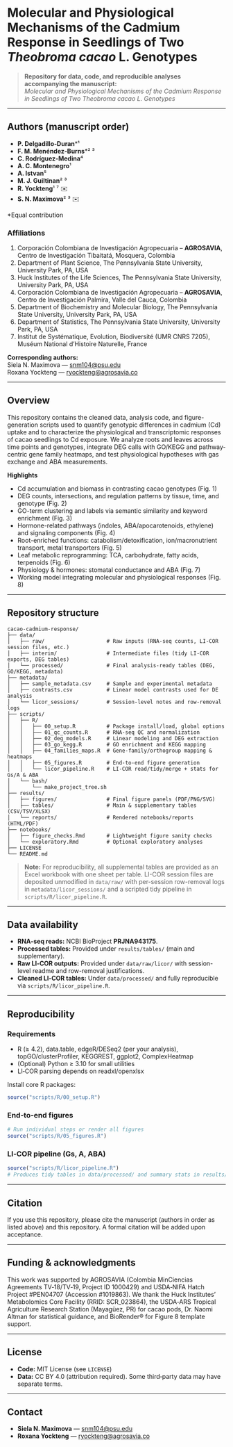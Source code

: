 # Molecular and Physiological Mechanisms of the Cadmium Response in Seedlings of Two *Theobroma cacao* L. Genotypes

> **Repository for data, code, and reproducible analyses accompanying the manuscript:**  
> *Molecular and Physiological Mechanisms of the Cadmium Response in Seedlings of Two Theobroma cacao L. Genotypes*

---

## Authors (manuscript order)

- **P. Delgadillo‑Duran**\*¹  
- **F. M. Menéndez‑Burns**\*² ³  
- **C. Rodríguez‑Medina**⁴  
- **A. C. Montenegro**¹  
- **A. Istvan**⁵  
- **M. J. Guiltinan**² ³  
- **R. Yockteng**¹ ⁷ ✉️  
- **S. N. Maximova**² ³ ✉️  

\*Equal contribution

### Affiliations
1. Corporación Colombiana de Investigación Agropecuaria – **AGROSAVIA**, Centro de Investigación Tibaitatá, Mosquera, Colombia  
2. Department of Plant Science, The Pennsylvania State University, University Park, PA, USA  
3. Huck Institutes of the Life Sciences, The Pennsylvania State University, University Park, PA, USA  
4. Corporación Colombiana de Investigación Agropecuaria – **AGROSAVIA**, Centro de Investigación Palmira, Valle del Cauca, Colombia  
5. Department of Biochemistry and Molecular Biology, The Pennsylvania State University, University Park, PA, USA  
6. Department of Statistics, The Pennsylvania State University, University Park, PA, USA  
7. Institut de Systématique, Evolution, Biodiversité (UMR CNRS 7205), Muséum National d’Histoire Naturelle, France

**Corresponding authors:**  
Siela N. Maximova — <snm104@psu.edu>  
Roxana Yockteng — <ryockteng@agrosavia.co>

---

## Overview

This repository contains the cleaned data, analysis code, and figure-generation scripts used to quantify genotypic differences in cadmium (Cd) uptake and to characterize the physiological and transcriptomic responses of cacao seedlings to Cd exposure. We analyze roots and leaves across time points and genotypes, integrate DEG calls with GO/KEGG and pathway-centric gene family heatmaps, and test physiological hypotheses with gas exchange and ABA measurements.

**Highlights**
- Cd accumulation and biomass in contrasting cacao genotypes (Fig. 1)
- DEG counts, intersections, and regulation patterns by tissue, time, and genotype (Fig. 2)
- GO-term clustering and labels via semantic similarity and keyword enrichment (Fig. 3)
- Hormone-related pathways (indoles, ABA/apocarotenoids, ethylene) and signaling components (Fig. 4)
- Root-enriched functions: catabolism/detoxification, ion/macronutrient transport, metal transporters (Fig. 5)
- Leaf metabolic reprogramming: TCA, carbohydrate, fatty acids, terpenoids (Fig. 6)
- Physiology & hormones: stomatal conductance and ABA (Fig. 7)
- Working model integrating molecular and physiological responses (Fig. 8)

---

## Repository structure

```
cacao-cadmium-response/
├── data/
│   ├── raw/                    # Raw inputs (RNA-seq counts, LI-COR session files, etc.)
│   ├── interim/                # Intermediate files (tidy LI-COR exports, DEG tables)
│   └── processed/              # Final analysis-ready tables (DEG, GO/KEGG, metadata)
├── metadata/
│   ├── sample_metadata.csv     # Sample and experimental metadata
│   ├── contrasts.csv           # Linear model contrasts used for DE analysis
│   └── licor_sessions/         # Session-level notes and row-removal logs
├── scripts/
│   ├── R/
│   │   ├── 00_setup.R          # Package install/load, global options
│   │   ├── 01_qc_counts.R      # RNA-seq QC and normalization
│   │   ├── 02_deg_models.R     # Linear modeling and DEG extraction
│   │   ├── 03_go_kegg.R        # GO enrichment and KEGG mapping
│   │   ├── 04_families_maps.R  # Gene-family/orthogroup mapping & heatmaps
│   │   ├── 05_figures.R        # End-to-end figure generation
│   │   └── licor_pipeline.R    # LI-COR read/tidy/merge + stats for Gs/A & ABA
│   └── bash/
│       └── make_project_tree.sh
├── results/
│   ├── figures/                # Final figure panels (PDF/PNG/SVG)
│   ├── tables/                 # Main & supplementary tables (CSV/TSV/XLSX)
│   └── reports/                # Rendered notebooks/reports (HTML/PDF)
├── notebooks/
│   ├── figure_checks.Rmd       # Lightweight figure sanity checks
│   └── exploratory.Rmd         # Optional exploratory analyses
├── LICENSE
└── README.md
```

> **Note:** For reproducibility, all supplemental tables are provided as an Excel workbook with one sheet per table. LI-COR session files are deposited unmodified in `data/raw/` with per-session row-removal logs in `metadata/licor_sessions/` and a scripted tidy pipeline in `scripts/R/licor_pipeline.R`.

---

## Data availability

- **RNA‑seq reads:** NCBI BioProject **PRJNA943175**.  
- **Processed tables:** Provided under `results/tables/` (main and supplementary).  
- **Raw LI‑COR outputs:** Provided under `data/raw/licor/` with session-level readme and row-removal justifications.  
- **Cleaned LI‑COR tables:** Under `data/processed/` and fully reproducible via `scripts/R/licor_pipeline.R`.

---

## Reproducibility

### Requirements
- R (≥ 4.2), data.table, edgeR/DESeq2 (per your analysis), topGO/clusterProfiler, KEGGREST, ggplot2, ComplexHeatmap
- (Optional) Python ≥ 3.10 for small utilities
- LI‑COR parsing depends on readxl/openxlsx

Install core R packages:
```r
source("scripts/R/00_setup.R")
```

### End‑to‑end figures
```r
# Run individual steps or render all figures
source("scripts/R/05_figures.R")
```

### LI‑COR pipeline (Gs, A, ABA)
```r
source("scripts/R/licor_pipeline.R")
# Produces tidy tables in data/processed/ and summary stats in results/tables/
```

---

## Citation

If you use this repository, please cite the manuscript (authors in order as listed above) and this repository. A formal citation will be added upon acceptance.

---

## Funding & acknowledgments

This work was supported by AGROSAVIA (Colombia MinCiencias Agreements TV‑18/TV‑19, Project ID 1000429) and USDA‑NIFA Hatch Project #PEN04707 (Accession #1019863). We thank the Huck Institutes’ Metabolomics Core Facility (RRID: SCR_023864), the USDA‑ARS Tropical Agriculture Research Station (Mayagüez, PR) for cacao pods, Dr. Naomi Altman for statistical guidance, and BioRender® for Figure 8 template support.

---

## License

- **Code:** MIT License (see `LICENSE`)  
- **Data:** CC BY 4.0 (attribution required). Some third‑party data may have separate terms.

---

## Contact

- **Siela N. Maximova** — snm104@psu.edu  
- **Roxana Yockteng** — ryockteng@agrosavia.co
